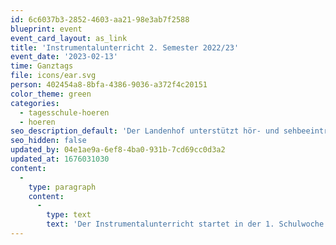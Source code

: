 ```yaml
---
id: 6c6037b3-2852-4603-aa21-98e3ab7f2588
blueprint: event
event_card_layout: as_link
title: 'Instrumentalunterricht 2. Semester 2022/23'
event_date: '2023-02-13'
time: Ganztags
file: icons/ear.svg
person: 402454a8-8bfa-4386-9036-a372f4c20151
color_theme: green
categories:
  - tagesschule-hoeren
  - hoeren
seo_description_default: 'Der Landenhof unterstützt hör- und sehbeeinträchtigte Kinder & Jugendliche in ihrem selbstbestimmten Leben durch Förderung ihrer Fähigkeiten & Entwicklung'
seo_hidden: false
updated_by: 04e1ae9a-6ef8-4ba0-931b-7cd69cc0d3a2
updated_at: 1676031030
content:
  -
    type: paragraph
    content:
      -
        type: text
        text: 'Der Instrumentalunterricht startet in der 1. Schulwoche nach den Sportferien wieder. '
---
```

